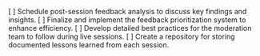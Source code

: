 [ ] Schedule post-session feedback analysis to discuss key findings and insights.
[ ] Finalize and implement the feedback prioritization system to enhance efficiency.
[ ] Develop detailed best practices for the moderation team to follow during live sessions.
[ ] Create a repository for storing documented lessons learned from each session.